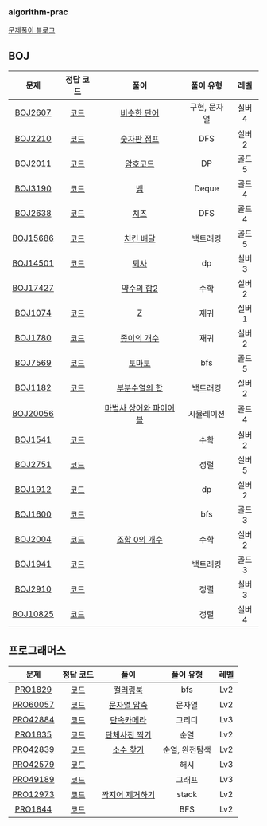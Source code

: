 ### algorithm-prac
[문제풀이 블로그](https://shw64.tistory.com/category/%EC%95%8C%EA%B3%A0%EB%A6%AC%EC%A6%98%20%EB%AC%B8%EC%A0%9C%ED%92%80%EC%9D%B4%28C%2B%2B%29)

## BOJ
| 문제 | 정답 코드 | 풀이 | 풀이 유형 | 레벨 |
| :--: | :--: | :--: | :--: | :--: |
| [BOJ2607](https://www.acmicpc.net/problem/2607) | [코드](E-PERR/E-PERR/BOJ2607.cpp) | [비슷한 단어](https://shw64.tistory.com/35?category=1265170) | 구현, 문자열 | 실버4 |
| [BOJ2210](https://www.acmicpc.net/problem/2210) | [코드](E-PERR/E-PERR/BOJ2210.cpp) | [숫자판 점프](https://shw64.tistory.com/37?category=1265170) | DFS | 실버2 |
| [BOJ2011](https://www.acmicpc.net/problem/2011) | [코드](E-PERR/E-PERR/BOJ2011.cpp) | [암호코드](https://shw64.tistory.com/38?category=1265170) | DP | 골드5 |
| [BOJ3190](https://www.acmicpc.net/problem/3190) | [코드](E-PERR/E-PERR/BOJ3190.cpp) | [뱀](https://shw64.tistory.com/39?category=1265170) | Deque | 골드4 |
| [BOJ2638](https://www.acmicpc.net/problem/2638) | [코드](E-PERR/E-PERR/BOJ2638.cpp) | [치즈](https://shw64.tistory.com/40?category=1265170) | DFS | 골드4 |
| [BOJ15686](https://www.acmicpc.net/problem/15686) | [코드](SW/PreviousQ/PreviousQ/BOJ15686.cpp) | [치킨 배달](https://shw64.tistory.com/43?category=1265170) | 백트래킹 | 골드5 |
| [BOJ14501](https://www.acmicpc.net/problem/14501) | [코드](SW/PreviousQ/PreviousQ/BOJ14501.cpp) | [퇴사](https://shw64.tistory.com/44?category=1265170) | dp | 실버3 |
| [BOJ17427](https://www.acmicpc.net/problem/17427) || [약수의 합2](https://shw64.tistory.com/45?category=1265170) | 수학 | 실버2 |
| [BOJ1074](https://www.acmicpc.net/problem/1074) | [코드](BarkingDog/Recursive/Recursive/BOJ1074.cpp) | [Z](https://shw64.tistory.com/46?category=1265170) | 재귀 | 실버1 |
| [BOJ1780](https://www.acmicpc.net/problem/1780) | [코드](BarkingDog/Recursive/Recursive/BOJ1780.cpp) | [종이의 개수](https://shw64.tistory.com/47?category=1265170) | 재귀 | 실버2 |
| [BOJ7569](https://www.acmicpc.net/problem/7569) | [코드](BarkingDog/BFS/BFS/BOJ7569.cpp) | [토마토](https://shw64.tistory.com/49?category=1265170) | bfs | 골드5 |
| [BOJ1182](https://www.acmicpc.net/problem/1182) | [코드](BarkingDog/BackTracking/BackTracking/BackTracking/BOJ1182.cpp) | [부분수열의 합](https://shw64.tistory.com/51?category=1265170) | 백트래킹 | 실버2 |
| [BOJ20056](https://www.acmicpc.net/problem/20056) || [마법사 상어와 파이어볼](https://shw64.tistory.com/53?category=1265170) | 시뮬레이션 | 골드4 |
| [BOJ1541](https://www.acmicpc.net/problem/1541) | [코드](BarkingDog/greedy/greedy/BOJ1541.cpp) || 수학 | 실버2 |
| [BOJ2751](https://www.acmicpc.net/problem/2751) | [코드](BarkingDog/Sort/Sort/BOJ2751.cpp) || 정렬 | 실버5 |
| [BOJ1912](https://www.acmicpc.net/problem/1912) | [코드](BarkingDog/greedy/greedy/BOJ1912.cpp) || dp | 실버2 |
| [BOJ1600](https://www.acmicpc.net/problem/1600) | [코드](BarkingDog/BFS/BFS/BOJ1600.cpp) || bfs | 골드3 |
| [BOJ2004](https://www.acmicpc.net/problem/2004) | [코드](Baekjoon/Math/Math/BOJ2004.cpp) | [조합 0의 개수](https://shw64.tistory.com/62) | 수학 | 실버2 |
| [BOJ1941](https://www.acmicpc.net/problem/1941) | [코드](BarkingDog/BackTracking/BackTracking/BackTracking/BOJ1941.cpp) || 백트래킹 | 골드3 |
| [BOJ2910](https://www.acmicpc.net/problem/2910) | [코드](BarkingDog/Sort/Sort/BOJ2910.cpp) || 정렬 | 실버3 |
| [BOJ10825](https://www.acmicpc.net/problem/10825) | [코드](Baekjoon/Sort/BOJ10825.cpp) || 정렬 | 실버4 |

## 프로그래머스
| 문제 | 정답 코드 | 풀이 | 풀이 유형 | 레벨 |
| :--: | :--: | :--: | :--: | :--: |
| [PRO1829](https://programmers.co.kr/learn/courses/30/lessons/1829) | [코드](E-PERR/E-PERR/pgm_coloringbook.cpp) | [컬러링북](https://shw64.tistory.com/36) | bfs | Lv2 |
| [PRO60057](https://programmers.co.kr/learn/courses/30/lessons/60057) | [코드](Programmers/String/String/PRO60057.cpp) | [문자열 압축](https://shw64.tistory.com/55?category=1265170) | 문자열 | Lv2 |
| [PRO42884](https://programmers.co.kr/learn/courses/30/lessons/42884) | [코드](Programmers/Greedy/Greedy/PRO42884.cpp) | [단속카메라](https://shw64.tistory.com/56?category=1265170) | 그리디 | Lv3 |
| [PRO1835](https://programmers.co.kr/learn/courses/30/lessons/1835) | [코드](Programmers/Permutation/Permutation/PRO1835.cpp) | [단체사진 찍기](https://shw64.tistory.com/59?category=1265170) | 순열 | Lv2 |
| [PRO42839](https://programmers.co.kr/learn/courses/30/lessons/42839) | [코드](Programmers/Permutation/Permutation/PRO42839.cpp) | [소수 찾기](https://shw64.tistory.com/60) | 순열, 완전탐색 | Lv2 |
| [PRO42579](https://programmers.co.kr/learn/courses/30/lessons/42579) | [코드](Programmers/Hash/Hash/PRO42579.cpp) |  | 해시 | Lv3 |
| [PRO49189](https://programmers.co.kr/learn/courses/30/lessons/49189) | [코드](Programmers/Graph/Graph/PRO49189.cpp) |  | 그래프 | Lv3 |
| [PRO12973](https://programmers.co.kr/learn/courses/30/lessons/12973) | [코드](Programmers/Stack/Stack/PRO12973.cpp) | [짝지어 제거하기](https://shw64.tistory.com/63) | stack | Lv2 |
| [PRO1844](https://programmers.co.kr/learn/courses/30/lessons/1844) | [코드](Programmers/BFS(DFS)/BFS(DFS)/PRO1844.cpp) |  | BFS | Lv2 |

